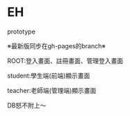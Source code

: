# EH
prototype

※最新版同步在gh-pages的branch※

ROOT:登入畫面、註冊畫面、管理登入畫面

student:學生端(前端)顯示畫面

teacher:老師端(管理端)顯示畫面

DB怒不附上～
